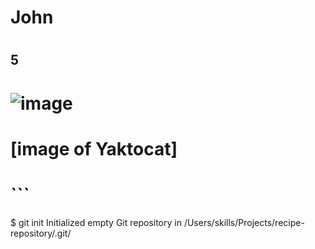 # <h1> John
# <h2> 5

# ![image](https://github.com/user-attachments/assets/c08b6f68-cf2f-4a37-9dfe-6bbd33adebae)
# [image of Yaktocat]

# ```
$ git init
Initialized empty Git repository in /Users/skills/Projects/recipe-repository/.git/
```
